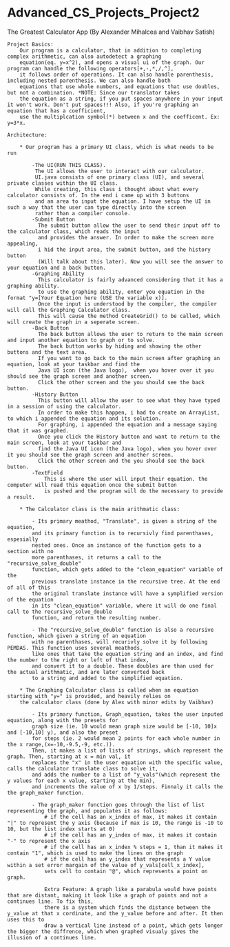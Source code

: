 # Advanced_CS_Projects_Project2
The Greatest Calculator App (By Alexander Mihalcea and Vaibhav Satish)

    Project Basics:
        Our program is a calculator, that in addition to completing complex arithmetic, can also autodetect a graphing
        equation(eq. y=x^2), and opens a visual ui of the graph. Our program can handle the following operators[+,-,*,/,^],
        it follows order of operations. It can also handle parenthesis, including nested parenthesis. We can also handle both
        equations that use whole numbers, and equations that use doubles, but not a combination. *NOTE: Since our translator takes 
        the equation as a string, if you put spaces anywhere in your input it won't work. Don't put spaces!!! Also, if you're graphing an equation that has a coefficient, 
        use the multiplcation symbol(*) between x and the coefficent. Ex: y=3*x. 

    Architecture:
    
        * Our program has a primary UI class, which is what needs to be run

            -The UI(RUN THIS CLASS). 
             The UI allows the user to interact with our calculator. 
             UI.java consists of one primary class (UI), and several private classes within the UI class. 
             While creating, this class i thought about what every calculator consists of. In the end i came up with 3 buttons 
             and an area to input the equation. I have setup the UI in such a way that the user can type directly into the screen 
             rather than a compiler console. 
            -Submit Button
              The submit button allow the user to send their input off to the calculator class, which reads the input 
              and provides the answer. In order to make the screen more appealing, 
              i hid the input area, the submit button, and the history button 
              (Will talk about this later). Now you will see the answer to your equation and a back button. 
            -Graphing Ability
              This calculator is fairly advanced considering that it has a graphing ability. 
              to use the graphing ability, enter you equation in the format "y=[Your Equation here (USE the variable x)]. 
              Once the input is understood by the compiler, the compiler will call the Graphing Calculator class. 
              This will cause the method CreateGrid() to be called, which will create the graph in a seperate screen. 
            -Back Button
              The back button allows the user to return to the main screen and input another equation to graph or to solve. 
              The back button works by hiding and showing the other buttons and the text area. 
              If you want to go back to the main screen after graphing an equation, look at your taskbar and find the 
              Java UI icon (the Java logo),  when you hover over it you should see the graph screen and another screen. 
              Click the other screen and the you should see the back button.
            -History Button
              This button will allow the user to see what they have typed in a session of using the calculator. 
              In order to make this happen, i had to create an ArrayList, to which i appended the equation and its solution. 
              For graphing, i appended the equation and a message saying that it was graphed. 
              Once you click the History button and want to return to the main screen, look at your taskbar and 
              find the Java UI icon (the Java logo), when you hover over it you should see the graph screen and another screen. 
              Click the other screen and the you should see the back button. 
            -TextField 
                This is where the user will input their equation. the computer will read this equation once the submit button 
                is pushed and the program will do the necessary to provide a result. 
              
        * The Calculator class is the main arithmatic class:
            
            - Its primary meathod, "Translate", is given a string of the equation,
            and its primary function is to recursivly find parenthases, espesially
            nested ones. Once an instance of the function gets to a section with no
            more parenthases, it returns a call to the "recursive_solve_double"
            function, which gets added to the "clean_equation" variable of the
            previous translate instance in the recursive tree. At the end of all of this
            the original translate instance will have a symplified version of the equation
            in its "clean_equation" variable, where it will do one final call to the recursive_solve_double
            function, and return the resulting number.
            
            - The "recursive_solve_double" function is also a recursive function, which given a string of an equation
            with no parenthases, will recurivly solve it by following PEMDAS. This function uses several meathods,
            like ones that take the equation string and an index, and find the number to the right or left of that index,
            and convert it to a double. These doubles are than used for the actual arithmatic, and are later converted back
            to a string and added to the simplified equation.
        
        * The Graphing Calculator class is called when an equation starting with "y=" is provided, and heavily relies on
        the calculator class (done by Alex with minor edits by Vaibhav)
            
            - Its primary function, Graph_equation, takes the user inputed equation, along with the presets for 
            graph size (ie. 10 would mean graph size would be [-10, 10]x and [-10,10] y), and also the preset
            for steps (ie. 2 would mean 2 points for each whole number in the x range,(x=-10,-9.5,-9, etc.)). 
            Then, it makes a list of lists of strings, which represent the graph. Then, starting at x = min val, it 
            replaces the "x" in the user equation with the specific value, calls the calculator translate class to solve it,
            and adds the number to a list of "y_vals"(which represent the y values for each x value, starting at the min), 
            and increments the value of x by 1/steps. Finnaly it calls the the graph_maker function.
            
            - The graph_maker function goes through the list of list representing the graph, and populates it as follows:
                # if the cell has an x_index of max, it makes it contain "|" to represent the y axis (because if max is 10, the range is -10 to 10, but the list index starts at 0)
                # if the cell has an y_index of max, it makes it contain "-" to represent the x axis
                # if the cell has an x_index % steps = 1, than it makes it contain "1", which is used to make the lines on the graph
                # if the cell has an y_index that represents a Y value within a set error margain of the value of y_vals[cell_x_index],
                sets cell to contain "@", which represents a point on graph.

                Extra Feature: A graph like a parabula would have points that are distant, making it look like a graph of points and not a continues line. To fix this,
                there is a system which finds the distance between the y_value at that x cordinate, and the y_value before and after. It then uses this to
                draw a vertical line instead of a point, which gets longer the bigger the diffrence, which when graphed visualy gives the illusion of a continues line.
  
            
        

